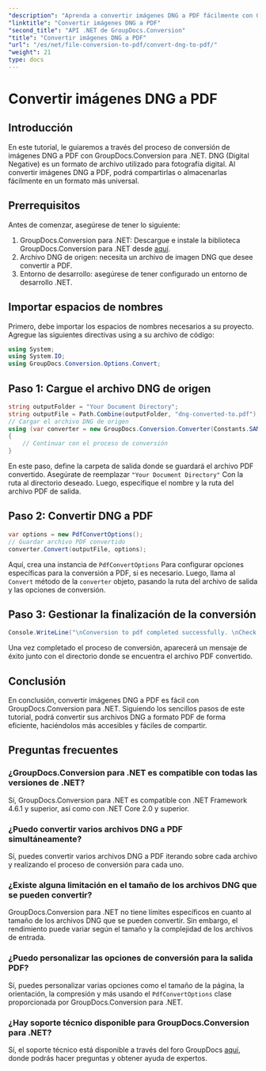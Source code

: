 ```yaml
---
"description": "Aprenda a convertir imágenes DNG a PDF fácilmente con GroupDocs.Conversion para .NET. Siga nuestra guía paso a paso para una conversión fluida."
"linktitle": "Convertir imágenes DNG a PDF"
"second_title": "API .NET de GroupDocs.Conversion"
"title": "Convertir imágenes DNG a PDF"
"url": "/es/net/file-conversion-to-pdf/convert-dng-to-pdf/"
"weight": 21
type: docs
---
```

# Convertir imágenes DNG a PDF

## Introducción
En este tutorial, le guiaremos a través del proceso de conversión de imágenes DNG a PDF con GroupDocs.Conversion para .NET. DNG (Digital Negative) es un formato de archivo utilizado para fotografía digital. Al convertir imágenes DNG a PDF, podrá compartirlas o almacenarlas fácilmente en un formato más universal.
## Prerrequisitos
Antes de comenzar, asegúrese de tener lo siguiente:
1. GroupDocs.Conversion para .NET: Descargue e instale la biblioteca GroupDocs.Conversion para .NET desde [aquí](https://releases.groupdocs.com/conversion/net/).
2. Archivo DNG de origen: necesita un archivo de imagen DNG que desee convertir a PDF.
3. Entorno de desarrollo: asegúrese de tener configurado un entorno de desarrollo .NET.

## Importar espacios de nombres
Primero, debe importar los espacios de nombres necesarios a su proyecto. Agregue las siguientes directivas using a su archivo de código:
```csharp
using System;
using System.IO;
using GroupDocs.Conversion.Options.Convert;
```
## Paso 1: Cargue el archivo DNG de origen
```csharp
string outputFolder = "Your Document Directory";
string outputFile = Path.Combine(outputFolder, "dng-converted-to.pdf");
// Cargar el archivo DNG de origen
using (var converter = new GroupDocs.Conversion.Converter(Constants.SAMPLE_DNG))
{
    // Continuar con el proceso de conversión
}
```
En este paso, define la carpeta de salida donde se guardará el archivo PDF convertido. Asegúrate de reemplazar `"Your Document Directory"` Con la ruta al directorio deseado. Luego, especifique el nombre y la ruta del archivo PDF de salida.
## Paso 2: Convertir DNG a PDF
```csharp
var options = new PdfConvertOptions();
// Guardar archivo PDF convertido
converter.Convert(outputFile, options);
```
Aquí, crea una instancia de `PdfConvertOptions` Para configurar opciones específicas para la conversión a PDF, si es necesario. Luego, llama al `Convert` método de la `converter` objeto, pasando la ruta del archivo de salida y las opciones de conversión.
## Paso 3: Gestionar la finalización de la conversión
```csharp
Console.WriteLine("\nConversion to pdf completed successfully. \nCheck output in {0}", outputFolder);
```
Una vez completado el proceso de conversión, aparecerá un mensaje de éxito junto con el directorio donde se encuentra el archivo PDF convertido.

## Conclusión
En conclusión, convertir imágenes DNG a PDF es fácil con GroupDocs.Conversion para .NET. Siguiendo los sencillos pasos de este tutorial, podrá convertir sus archivos DNG a formato PDF de forma eficiente, haciéndolos más accesibles y fáciles de compartir.
## Preguntas frecuentes
### ¿GroupDocs.Conversion para .NET es compatible con todas las versiones de .NET?
Sí, GroupDocs.Conversion para .NET es compatible con .NET Framework 4.6.1 y superior, así como con .NET Core 2.0 y superior.
### ¿Puedo convertir varios archivos DNG a PDF simultáneamente?
Sí, puedes convertir varios archivos DNG a PDF iterando sobre cada archivo y realizando el proceso de conversión para cada uno.
### ¿Existe alguna limitación en el tamaño de los archivos DNG que se pueden convertir?
GroupDocs.Conversion para .NET no tiene límites específicos en cuanto al tamaño de los archivos DNG que se pueden convertir. Sin embargo, el rendimiento puede variar según el tamaño y la complejidad de los archivos de entrada.
### ¿Puedo personalizar las opciones de conversión para la salida PDF?
Sí, puedes personalizar varias opciones como el tamaño de la página, la orientación, la compresión y más usando el `PdfConvertOptions` clase proporcionada por GroupDocs.Conversion para .NET.
### ¿Hay soporte técnico disponible para GroupDocs.Conversion para .NET?
Sí, el soporte técnico está disponible a través del foro GroupDocs [aquí](https://forum.groupdocs.com/c/conversion/11), donde podrás hacer preguntas y obtener ayuda de expertos.